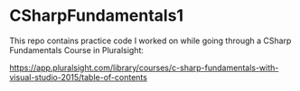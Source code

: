 # CSharpFundamentals1
This repo contains practice code I worked on while going through a CSharp Fundamentals Course in Pluralsight:

https://app.pluralsight.com/library/courses/c-sharp-fundamentals-with-visual-studio-2015/table-of-contents
